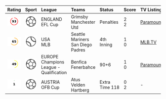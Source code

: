 | Rating                                                                                                                                 | Sport                                                                                                            | League                                     | Teams                                | Status         | Score   | TV Listing                                                                          |
|:---------------------------------------------------------------------------------------------------------------------------------------|:-----------------------------------------------------------------------------------------------------------------|:-------------------------------------------|:-------------------------------------|:---------------|:--------|:------------------------------------------------------------------------------------|
| <img src="https://raw.githubusercontent.com/BlakeDuncan25/Donut-SVG-Ratings/bac4e4a278175106499642192132b1786a9aec38/93.svg" alt="93"> | <img src="https://raw.githubusercontent.com/BlakeDuncan25/Donut-SVG-Ratings/master/soccer.png" alt="Soccer">     | ENGLAND<br>EFL Cup                         | Grimsby<br>Manchester Utd            | Penalties      | 2<br>2  | <a href="https://www.paramountplus.com/shows/efl-cup/">Paramount+</a>               |
| <img src="https://raw.githubusercontent.com/BlakeDuncan25/Donut-SVG-Ratings/bac4e4a278175106499642192132b1786a9aec38/65.svg" alt="65"> | <img src="https://raw.githubusercontent.com/BlakeDuncan25/Donut-SVG-Ratings/master/baseball.png" alt="Baseball"> | USA<br>MLB                                 | Seattle Mariners<br>San Diego Padres | 4th Inning     | 1<br>0  | <a href="https://www.mlb.com/live-stream-games">MLB.TV</a>                          |
| <img src="https://raw.githubusercontent.com/BlakeDuncan25/Donut-SVG-Ratings/bac4e4a278175106499642192132b1786a9aec38/49.svg" alt="49"> | <img src="https://raw.githubusercontent.com/BlakeDuncan25/Donut-SVG-Ratings/master/soccer.png" alt="Soccer">     | EUROPE<br>Champions League - Qualification | Benfica<br>Fenerbahce                | 90+6           | 1<br>0  | <a href="https://www.paramountplus.com/shows/uefa-champions-league/">Paramount+</a> |
| <img src="https://raw.githubusercontent.com/BlakeDuncan25/Donut-SVG-Ratings/bac4e4a278175106499642192132b1786a9aec38/1.svg" alt="1">   | <img src="https://raw.githubusercontent.com/BlakeDuncan25/Donut-SVG-Ratings/master/soccer.png" alt="Soccer">     | AUSTRIA<br>OFB Cup                         | Atus Velden<br>Hartberg              | Extra Time 118 | 0<br>2  | -                                                                                   |